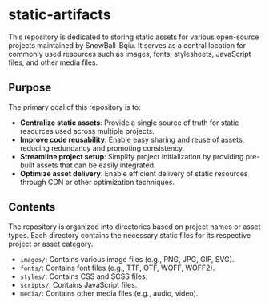 # static-artifacts

This repository is dedicated to storing static assets for various open-source projects maintained by SnowBall-Bqiu. It serves as a central location for commonly used resources such as images, fonts, stylesheets, JavaScript files, and other media files.

## Purpose

The primary goal of this repository is to:

*   **Centralize static assets**: Provide a single source of truth for static resources used across multiple projects.
*   **Improve code reusability**: Enable easy sharing and reuse of assets, reducing redundancy and promoting consistency.
*   **Streamline project setup**: Simplify project initialization by providing pre-built assets that can be easily integrated.
*   **Optimize asset delivery**: Enable efficient delivery of static resources through CDN or other optimization techniques.

## Contents

The repository is organized into directories based on project names or asset types. Each directory contains the necessary static files for its respective project or asset category.

*   `images/`: Contains various image files (e.g., PNG, JPG, GIF, SVG).
*   `fonts/`: Contains font files (e.g., TTF, OTF, WOFF, WOFF2).
*   `styles/`: Contains CSS and SCSS files.
*   `scripts/`: Contains JavaScript files.
*   `media/`: Contains other media files (e.g., audio, video).

